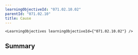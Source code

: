 ```yaml
---
learningObjectiveId: "071.02.10.02"
parentId: "071.02.10"
title: Cause
---
```


```tsx eval
<LearningObjectives learningObjectiveId={"071.02.10.02"} />
```

## Summary
